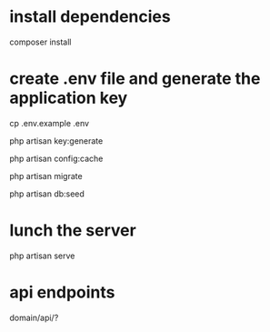 # install dependencies
composer install

# create .env file and generate the application key
cp .env.example .env   

php artisan key:generate  

php artisan config:cache   

php artisan migrate   

php artisan db:seed  


# lunch the server
php artisan serve

# api endpoints
domain/api/?
